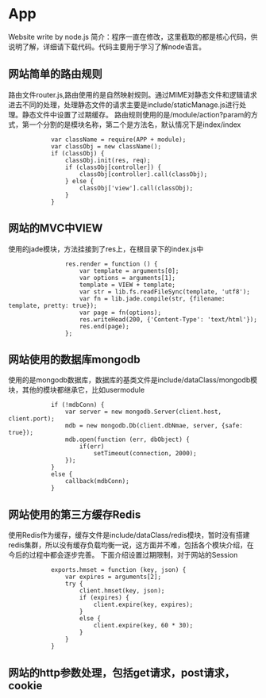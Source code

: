 # App
Website write by node.js
简介：程序一直在修改，这里截取的都是核心代码，供说明了解，详细请下载代码。代码主要用于学习了解node语言。
                
网站简单的路由规则
-----
路由文件router.js,路由使用的是自然映射规则。通过MIME对静态文件和逻辑请求进去不同的处理，处理静态文件的请求主要是include/staticManage.js进行处理。静态文件中设置了过期缓存。
路由规则使用的是/module/action?param的方式，第一个分割的是模块名称，第二个是方法名，默认情况下是index/index

                var className = require(APP + module);
                var classObj = new className();
                if (classObj) {
                    classObj.init(res, req);
                    if (classObj[controller]) {
                        classObj[controller].call(classObj);
                    } else {
                        classObj['view'].call(classObj);
                    }
                }

网站的MVC中VIEW
-----
使用的jade模块，方法挂接到了res上，在根目录下的index.js中

                    res.render = function () {
                        var template = arguments[0];
                        var options = arguments[1];
                        template = VIEW + template;
                        var str = lib.fs.readFileSync(template, 'utf8');
                        var fn = lib.jade.compile(str, {filename: template, pretty: true});
                        var page = fn(options);
                        res.writeHead(200, {'Content-Type': 'text/html'});
                        res.end(page);
                    };

网站使用的数据库mongodb
----
使用的是mongodb数据库，数据库的基类文件是include/dataClass/mongodb模块，其他的模块都继承它，比如usermodule

                if (!mdbConn) {
                    var server = new mongodb.Server(client.host, client.port);
                    mdb = new mongodb.Db(client.dbNmae, server, {safe: true});
                    mdb.open(function (err, dbObject) {
                        if(err)
                            setTimeout(connection, 2000);
                    });
                }
                else {
                    callback(mdbConn);
                }

网站使用的第三方缓存Redis
----
使用Redis作为缓存，缓存文件是include/dataClass/redis模块，暂时没有搭建redis集群，所以没有缓存负载均衡一说，这方面并不难，包括各个模块介绍，在今后的过程中都会逐步完善。
下面介绍设置过期限制，对于网站的Session

                exports.hmset = function (key, json) {
                    var expires = arguments[2];
                    try {
                        client.hmset(key, json);
                        if (expires) {
                            client.expire(key, expires);
                        }
                        else {
                            client.expire(key, 60 * 30);
                        }
                    }
                }

网站的http参数处理，包括get请求，post请求，cookie
----
